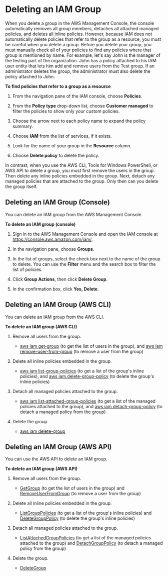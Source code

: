 # Deleting an IAM Group<a name="id_groups_manage_delete"></a>

When you delete a group in the AWS Management Console, the console automatically removes all group members, detaches all attached managed policies, and deletes all inline policies\. However, because IAM does not automatically delete policies that refer to the group as a resource, you must be careful when you delete a group\. Before you delete your group, you must manually check all of your policies to find any policies where that group is mentioned by name\. For example, let's say John is the manager of the testing part of the organization\. John has a policy attached to his IAM user entity that lets him add and remove users from the Test group\. If an administrator deletes the group, the administrator must also delete the policy attached to John\. 

**To find policies that refer to a group as a resource**

1. From the navigation pane of the IAM console, choose **Policies**\.

1. From the **Policy type** drop\-down list, choose **Customer managed** to filter the policies to show only your custom policies\.

1. Choose the arrow next to each policy name to expand the policy summary\.

1. Choose **IAM** from the list of services, if it exists\.

1. Look for the name of your group in the **Resource** column\.

1. Choose **Delete policy** to delete the policy\.

In contrast, when you use the AWS CLI, Tools for Windows PowerShell, or AWS API to delete a group, you must first remove the users in the group\. Then delete any inline policies embedded in the group\. Next, detach any managed policies that are attached to the group\. Only then can you delete the group itself\.

## Deleting an IAM Group \(Console\)<a name="id_groups_manage_delete_console"></a>

You can delete an IAM group from the AWS Management Console\.

**To delete an IAM group \(console\)**

1. Sign in to the AWS Management Console and open the IAM console at [https://console\.aws\.amazon\.com/iam/](https://console.aws.amazon.com/iam/)\.

1. In the navigation pane, choose **Groups**\. 

1. In the list of groups, select the check box next to the name of the group to delete\. You can use the **Filter** menu and the search box to filter the list of policies\. 

1. Click **Group Actions**, then click **Delete Group**\.

1. In the confirmation box, click **Yes, Delete**\.

## Deleting an IAM Group \(AWS CLI\)<a name="id_groups_manage_delete_cli"></a>

You can delete an IAM group from the AWS CLI\.

**To delete an IAM group \(AWS CLI\)**

1. Remove all users from the group\.
   + [aws iam get\-group](https://docs.aws.amazon.com/cli/latest/reference/iam/get-group.html) \(to get the list of users in the group\), and [aws iam remove\-user\-from\-group](https://docs.aws.amazon.com/cli/latest/reference/iam/remove-user-from-group.html) \(to remove a user from the group\) 

1. Delete all inline policies embedded in the group\.
   + [aws iam list\-group\-policies](https://docs.aws.amazon.com/cli/latest/reference/iam/list-group-policies.html) \(to get a list of the group's inline policies\), and [aws iam delete\-group\-policy](https://docs.aws.amazon.com/cli/latest/reference/iam/delete-group-policy.html) \(to delete the group's inline policies\) 

1. Detach all managed policies attached to the group\.
   + [aws iam list\-attached\-group\-policies](https://docs.aws.amazon.com/cli/latest/reference/iam/list-attached-group-policies.html) \(to get a list of the managed policies attached to the group\), and [aws iam detach\-group\-policy](https://docs.aws.amazon.com/cli/latest/reference/iam/detach-group-policy.html) \(to detach a managed policy from the group\) 

1. Delete the group\.
   + [aws iam delete\-group](https://docs.aws.amazon.com/cli/latest/reference/iam/delete-group.html)

## Deleting an IAM Group \(AWS API\)<a name="id_groups_manage_delete_api"></a>

You can use the AWS API to delete an IAM group\.

**To delete an IAM group \(AWS API\)**

1. Remove all users from the group\.
   + [GetGroup](https://docs.aws.amazon.com/IAM/latest/APIReference/API_GetGroup.html) \(to get the list of users in the group\) and [RemoveUserFromGroup](https://docs.aws.amazon.com/IAM/latest/APIReference/API_RemoveUserFromGroup.html) \(to remove a user from the group\) 

1. Delete all inline policies embedded in the group\.
   + [ListGroupPolicies](https://docs.aws.amazon.com/IAM/latest/APIReference/API_ListGroupPolicies.html) \(to get a list of the group's inline policies\) and [DeleteGroupPolicy](https://docs.aws.amazon.com/IAM/latest/APIReference/API_DeleteGroupPolicy.html) \(to delete the group's inline policies\) 

1. Detach all managed policies attached to the group\.
   + [ListAttachedGroupPolicies](https://docs.aws.amazon.com/IAM/latest/APIReference/API_ListAttachedGroupPolicies.html) \(to get a list of the managed policies attached to the group\) and [DetachGroupPolicy](https://docs.aws.amazon.com/IAM/latest/APIReference/API_DetachGroupPolicy.html) \(to detach a managed policy from the group\)

1. Delete the group\.
   +  [DeleteGroup](https://docs.aws.amazon.com/IAM/latest/APIReference/API_DeleteGroup.html) 